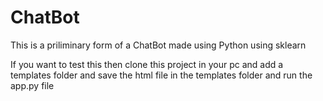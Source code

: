 # ChatBot
This is a priliminary form of a ChatBot made using Python using sklearn

If you want to test this then clone this project in your pc and add a templates folder and save the html file in the templates folder and run the app.py file
